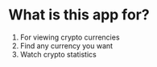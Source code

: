 # What is this app for?

1. For viewing crypto currencies
2. Find any currency you want
3. Watch crypto statistics
